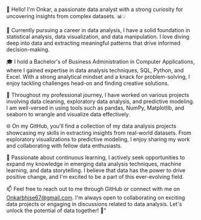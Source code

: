 👋 Hello! I'm Onkar, a passionate data analyst with a strong curiosity for uncovering insights from complex datasets. 📊💡

💼 Currently pursuing a career in data analysis, I have a solid foundation in statistical analysis, data visualization, and data manipulation. 
I love diving deep into data and extracting meaningful patterns that drive informed decision-making.

🎓 I hold a Bachelor's of Business Administration in Computer Applications, where I gained expertise in data analysis techniques, SQL, Python, and Excel. 
With a strong analytical mindset and a knack for problem-solving, I enjoy tackling challenges head-on and finding creative solutions.

🔬 Throughout my professional journey, I have worked on various projects involving data cleaning, exploratory data analysis, and predictive modeling.
 I am well-versed in using tools such as pandas, NumPy, Matplotlib, and seaborn to wrangle and visualize data effectively.

🌐 On my GitHub, you'll find a collection of my data analysis projects showcasing my skills in extracting insights from real-world datasets. From exploratory visualizations to predictive modeling, I enjoy sharing my work and collaborating with fellow data enthusiasts.

🌟 Passionate about continuous learning, I actively seek opportunities to expand my knowledge in emerging data analysis techniques, machine learning, and data storytelling. I believe that data has the power to drive positive change, and I'm excited to be a part of this ever-evolving field.

📫 Feel free to reach out to me through GitHub or connect with me on Onkarbhise67@gmail.com.
I'm always open to collaborating on exciting data projects or engaging in discussions related to data analysis. 
Let's unlock the potential of data together! 💪"

